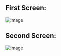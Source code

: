 ## First Screen:
![image](https://github.com/user-attachments/assets/397e0eac-7191-48a0-984d-954b71d331ea)

## Second Screen:
![image](https://github.com/user-attachments/assets/c25341e2-197a-4cc4-b67b-352b95efcb78)